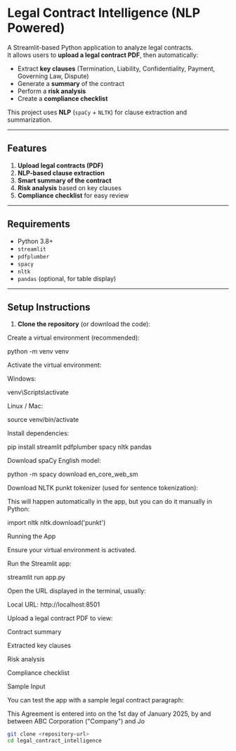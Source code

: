 # Legal Contract Intelligence (NLP Powered)

A Streamlit-based Python application to analyze legal contracts.  
It allows users to **upload a legal contract PDF**, then automatically:

- Extract **key clauses** (Termination, Liability, Confidentiality, Payment, Governing Law, Dispute)  
- Generate a **summary** of the contract  
- Perform a **risk analysis**  
- Create a **compliance checklist**

This project uses **NLP** (`spaCy` + `NLTK`) for clause extraction and summarization.

---

## Features

1. **Upload legal contracts (PDF)**  
2. **NLP-based clause extraction**  
3. **Smart summary of the contract**  
4. **Risk analysis** based on key clauses  
5. **Compliance checklist** for easy review  

---

## Requirements

- Python 3.8+  
- `streamlit`  
- `pdfplumber`  
- `spacy`  
- `nltk`  
- `pandas` (optional, for table display)  

---

## Setup Instructions

1. **Clone the repository** (or download the code):



Create a virtual environment (recommended):

python -m venv venv


Activate the virtual environment:

Windows:

venv\Scripts\activate


Linux / Mac:

source venv/bin/activate


Install dependencies:

pip install streamlit pdfplumber spacy nltk pandas


Download spaCy English model:

python -m spacy download en_core_web_sm


Download NLTK punkt tokenizer (used for sentence tokenization):

This will happen automatically in the app, but you can do it manually in Python:

import nltk
nltk.download('punkt')

Running the App

Ensure your virtual environment is activated.

Run the Streamlit app:

streamlit run app.py


Open the URL displayed in the terminal, usually:

Local URL: http://localhost:8501


Upload a legal contract PDF to view:

Contract summary

Extracted key clauses

Risk analysis

Compliance checklist

Sample Input

You can test the app with a sample legal contract paragraph:

This Agreement is entered into on the 1st day of January 2025, by and between ABC Corporation ("Company") and Jo

```bash
git clone <repository-url>
cd legal_contract_intelligence
